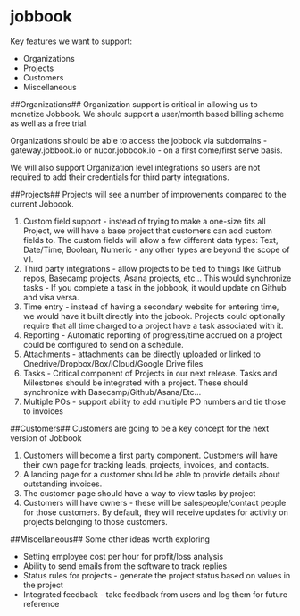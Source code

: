 # jobbook
Key features we want to support:

 - Organizations
 - Projects
 - Customers
 - Miscellaneous



##Organizations##
Organization support is critical in allowing us to monetize Jobbook.  We should support a user/month based billing scheme as well as a free trial.

Organizations should be able to access the jobbook via subdomains - gateway.jobbook.io or nucor.jobbook.io - on a first come/first serve basis.

We will also support Organization level integrations so users are not required to add their credentials for third party integrations.

##Projects##
Projects will see a number of improvements compared to the current Jobbook.

1.  Custom field support - instead of trying to make a one-size fits all Project, we will have a base project that customers can add custom fields to.  The custom fields will allow a few different data types: Text, Date/Time, Boolean, Numeric - any other types are beyond the scope of v1.
2. Third party integrations - allow projects to be tied to things like Github repos, Basecamp projects, Asana projects, etc...  This would synchronize tasks - If you complete a task in the jobbook, it would update on Github and visa versa.
3. Time entry - instead of having a secondary website for entering time, we would have it built directly into the jobook.  Projects could optionally require that all time charged to a project have a task associated with it.
4. Reporting - Automatic reporting of progress/time accrued on a project could be configured to send on a schedule.
5. Attachments - attachments can be directly uploaded or linked to Onedrive/Dropbox/Box/iCloud/Google Drive files
6. Tasks - Critical component of Projects in our next release.  Tasks and Milestones should be integrated with a project.  These should synchronize with Basecamp/Github/Asana/Etc...
7. Multiple POs - support ability to add multiple PO numbers and tie those to invoices

##Customers##
Customers are going to be a key concept for the next version of Jobbook

1.  Customers will become a first party component.  Customers will have their own page for tracking leads, projects, invoices, and contacts.
2. A landing page for a customer should be able to provide details about outstanding invoices.
3. The customer page should have a way to view tasks by project
3. Customers will have owners - these will be salespeople/contact people for those customers.  By default, they will receive updates for activity on projects belonging to those customers.

##Miscellaneous##
Some other ideas worth exploring

 - Setting employee cost per hour for profit/loss analysis
 - Ability to send emails from the software to track replies
 - Status rules for projects - generate the project status based on values in the project
 - Integrated feedback - take feedback from users and log them for future reference

